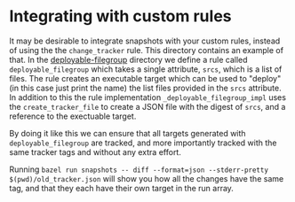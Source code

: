 # Integrating with custom rules

It may be desirable to integrate snapshots with your custom rules, instead of using the the ```change_tracker``` rule. 
This directory contains an example of that. In the [deployable-filegroup](./rules/deployable-filegroup/) directory we define
a rule called ```deployable_filegroup``` which takes a single attribute, ```srcs```, which is a list of files. 
The rule creates an executable target which can be used to "deploy"(in this case just print the name) the list files provided in the 
```srcs``` attribute. In addition to this the rule implementation ```_deployable_filegroup_impl``` uses the ```create_tracker_file```
to create a JSON file with the digest of ```srcs```, and a reference to the exectuable target.


By doing it like this we can ensure that all targets generated with ```deployable_filegroup``` are tracked, and more importantly tracked with the same tracker tags and without any extra effort. 

Running ```bazel run snapshots -- diff --format=json --stderr-pretty $(pwd)/old_tracker.json``` will show you how all the changes have the same tag, and 
that they each have their own target in the run array. 
